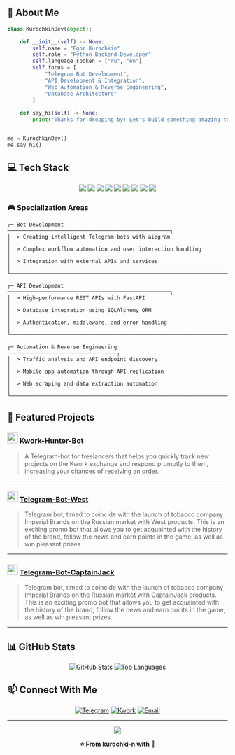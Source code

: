 ## 🚀 About Me

```python
class KurochkinDev(object):

    def __init__(self) -> None:
        self.name = "Egor Kurochkin"
        self.role = "Python Backend Developer"
        self.language_spoken = ["ru", "en"]
        self.focus = [
            "Telegram Bot Development",
            "API Development & Integration", 
            "Web Automation & Reverse Engineering",
            "Database Architecture"
        ]
    
    def say_hi(self) -> None:
        print("Thanks for dropping by! Let's build something amazing together.")


me = KurochkinDev()
me.say_hi()
```

## 💻 Tech Stack

<div align="center">

<p align="center">
  <img src="https://img.shields.io/badge/Python-0e002b?style=for-the-badge&logo=python&logoColor=00ff99" />
  <img src="https://img.shields.io/badge/aiogram-0e002b?style=for-the-badge&logo=telegram&logoColor=6c2eb7" />
  <img src="https://img.shields.io/badge/FastAPI-0e002b?style=for-the-badge&logo=fastapi&logoColor=00ff99" />
  <img src="https://img.shields.io/badge/PostgreSQL-0e002b?style=for-the-badge&logo=postgresql&logoColor=6c2eb7" />
  <img src="https://img.shields.io/badge/SQLAlchemy-0e002b?style=for-the-badge&logo=alchemy&logoColor=00ff99" />
  <img src="https://img.shields.io/badge/Linux-0e002b?style=for-the-badge&logo=linux&logoColor=6c2eb7" />
  <img src="https://img.shields.io/badge/Git-0e002b?style=for-the-badge&logo=git&logoColor=00ff99" />
  <img src="https://img.shields.io/badge/Reverse%20Engineering-0e002b?style=for-the-badge&logo=hackthebox&logoColor=6c2eb7" />
  <img src="https://img.shields.io/badge/Traffic%20Analysis-0e002b?style=for-the-badge&logo=wireshark&logoColor=00ff99" />
</p>

</div>

### 🎮 Specialization Areas

```ascii
┌─ Bot Development ────────────────────────────────────────────────────┐
│  > Creating intelligent Telegram bots with aiogram                   │
│  > Complex workflow automation and user interaction handling         │
│  > Integration with external APIs and services                       │
└──────────────────────────────────────────────────────────────────────┘

┌─ API Development ────────────────────────────────────────────────────┐
│  > High-performance REST APIs with FastAPI                           │
│  > Database integration using SQLAlchemy ORM                         │
│  > Authentication, middleware, and error handling                    │
└──────────────────────────────────────────────────────────────────────┘

┌─ Automation & Reverse Engineering ───────────────────────────────────┐
│  > Traffic analysis and API endpoint discovery                       │
│  > Mobile app automation through API replication                     │
│  > Web scraping and data extraction automation                       │
└──────────────────────────────────────────────────────────────────────┘
```

## 🚀 Featured Projects

<div>

### <img src="https://emojicdn.elk.sh/💼" width="24"/> [Kwork-Hunter-Bot](https://github.com/kurochki-n/Kwork-Hunter-Bot)
> A Telegram-bot for freelancers that helps you quickly track new projects on the Kwork exchange and respond promptly to them, increasing your chances of receiving an order.

---

### <img src="https://emojicdn.elk.sh/🏎️" width="24"/> [Telegram-Bot-West](https://t.me/kurochkin_dev/41)
> Telegram bot, timed to coincide with the launch of tobacco company Imperial Brands on the Russian market with West products. This is an exciting promo bot that allows you to get acquainted with the history of the brand, follow the news and earn points in the game, as well as win pleasant prizes.

---

### <img src="https://emojicdn.elk.sh/⚓" width="24"/> [Telegram-Bot-CaptainJack](https://t.me/kurochkin_dev/39)
> Telegram bot, timed to coincide with the launch of tobacco company Imperial Brands on the Russian market with CaptainJack products. This is an exciting promo bot that allows you to get acquainted with the history of the brand, follow the news and earn points in the game, as well as win pleasant prizes.

---

</div>

## 📊 GitHub Stats

<div align="center">

<picture>
  <source media="(prefers-color-scheme: dark)" srcset="https://github-readme-stats.vercel.app/api?username=kurochki-n&show_icons=true&theme=tokyonight&hide_border=true&bg_color=0d1117&title_color=7c3aed&text_color=f0f6fc&icon_color=22c55e">
  <source media="(prefers-color-scheme: light)" srcset="https://github-readme-stats.vercel.app/api?username=kurochki-n&show_icons=true&theme=default&hide_border=true">
  <img alt="GitHub Stats" src="https://github-readme-stats.vercel.app/api?username=kurochki-n&show_icons=true&theme=tokyonight&hide_border=true&bg_color=0d1117&title_color=7c3aed&text_color=f0f6fc&icon_color=22c55e">
</picture>

<picture>
  <source media="(prefers-color-scheme: dark)" srcset="https://github-readme-stats.vercel.app/api/top-langs/?username=kurochki-n&layout=compact&theme=tokyonight&hide_border=true&bg_color=0d1117&title_color=7c3aed&text_color=f0f6fc">
  <source media="(prefers-color-scheme: light)" srcset="https://github-readme-stats.vercel.app/api/top-langs/?username=kurochki-n&layout=compact&theme=default&hide_border=true">
  <img alt="Top Languages" src="https://github-readme-stats.vercel.app/api/top-langs/?username=kurochki-n&layout=compact&theme=tokyonight&hide_border=true&bg_color=0d1117&title_color=7c3aed&text_color=f0f6fc">
</picture>

</div>

## 📫 Connect With Me

<div align="center">

[![Telegram](https://img.shields.io/badge/Telegram-2CA5E0?style=for-the-badge&logo=telegram&logoColor=white)](https://t.me/kurochkin_dev)
[![Kwork](https://img.shields.io/badge/Kwork-FF6B35?style=for-the-badge&logo=upwork&logoColor=white)](https://kwork.ru/user/kurochki_n)
[![Email](https://img.shields.io/badge/Email-D14836?style=for-the-badge&logo=gmail&logoColor=white)](mailto:kurochkin.dev@mail.ru)

</div>

---

<div align="center">

<img src="https://komarev.com/ghpvc/?username=kurochki-n&style=for-the-badge&color=7c3aed"/>

</div>

<div align="center">

**⭐ From [kurochki-n](https://github.com/kurochki-n) with 💜**

</div>
